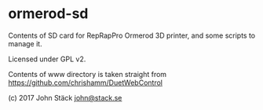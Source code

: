 
ormerod-sd
==========

Contents of SD card for RepRapPro Ormerod 3D printer, and some scripts to manage it.

Licensed under GPL v2.

Contents of www directory is taken straight from https://github.com/chrishamm/DuetWebControl

(c) 2017 John Stäck <john@stack.se> 
